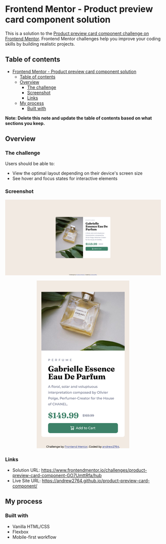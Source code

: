 # Frontend Mentor - Product preview card component solution

This is a solution to the [Product preview card component challenge on Frontend Mentor](https://www.frontendmentor.io/challenges/product-preview-card-component-GO7UmttRfa). Frontend Mentor challenges help you improve your coding skills by building realistic projects. 

## Table of contents

- [Frontend Mentor - Product preview card component solution](#frontend-mentor---product-preview-card-component-solution)
  - [Table of contents](#table-of-contents)
  - [Overview](#overview)
    - [The challenge](#the-challenge)
    - [Screenshot](#screenshot)
    - [Links](#links)
  - [My process](#my-process)
    - [Built with](#built-with)

**Note: Delete this note and update the table of contents based on what sections you keep.**

## Overview

### The challenge

Users should be able to:

- View the optimal layout depending on their device's screen size
- See hover and focus states for interactive elements

### Screenshot

![](./images/preview-desktop.png)

<p style="text-align: center;">
  <img src="./images/preview-mobile.png" width="300" height="auto"/>
</p>

### Links

- Solution URL: https://www.frontendmentor.io/challenges/product-preview-card-component-GO7UmttRfa/hub
- Live Site URL: https://andrew2764.github.io/product-preview-card-component/

## My process

### Built with

- Vanilla HTML/CSS
- Flexbox
- Mobile-first workflow
